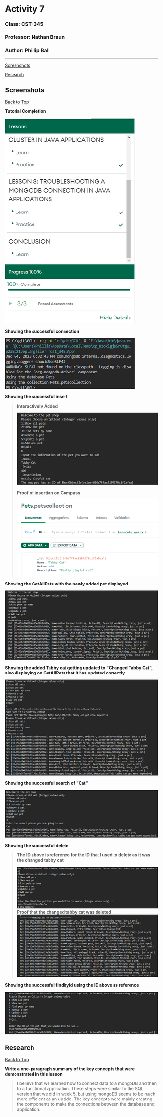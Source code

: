 # Activity 7

### Class: CST-345
### Professor: Nathan Braun
### Author: Phillip Ball

---

[Screenshots](#screenshots)

[Research](#research)

## Screenshots

[Back to Top](#activity-7)

**Tutorial Completion**

![1](docs/1.png)

**Showing the successful connection**

![2](docs/2.png)

**Showing the successful insert**

> **Interactively Added**
>
>![3](docs/3.png)
>
> **Proof of insertion on Compass**
>
>![4](docs/4.png)

**Showing the GetAllPets with the newly added pet displayed**

![5](docs/5.png)

**Showing the added Tabby cat getting updated to "Changed Tabby Cat", also displaying on GetAllPets that it has updated correctly**

![6](docs/6.png)

**Showing the successful search of "Cat"**

![7](docs/7.png)

**Showing the successful delete**

> **The ID above is reference for the ID that I used to delete as it was the changed tabby cat**
>
>![8](docs/8.png)
> **Proof that the changed tabby cat was deleted**
>![8.1](docs/8.1.png)

**Showing the successful findbyid using the ID above as reference**

![9](docs/9.png)

## Research 

[Back to Top](#activity-7)

**Write a one-paragraph summary of the key concepts that were demonstrated in this lesson**

>I believe that we learned how to connect data to a mongoDB and then to a functional application. These steps were similar to the SQL version that we did in week 5, but using mongoDB seems to be much more efficient as an upside. The key concepts were mainly creating the components to make the connections between the database and application.
